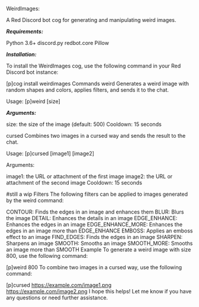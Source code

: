 WeirdImages:

A Red Discord bot cog for generating and manipulating weird images.

***Requirements:***

Python 3.6+
discord.py
redbot.core
Pillow

***Installation:***

To install the WeirdImages cog, use the following command in your Red Discord bot instance:


[p]cog install weirdimages
Commands
weird
Generates a weird image with random shapes and colors, applies filters, and sends it to the chat.

Usage: [p]weird [size]

***Arguments:***

size: the size of the image (default: 500)
Cooldown: 15 seconds

cursed
Combines two images in a cursed way and sends the result to the chat.

Usage: [p]cursed [image1] [image2]

Arguments:

image1: the URL or attachment of the first image
image2: the URL or attachment of the second image
Cooldown: 15 seconds



#still a wip
Filters
The following filters can be applied to images generated by the weird command:

CONTOUR: Finds the edges in an image and enhances them
BLUR: Blurs the image
DETAIL: Enhances the details in an image
EDGE_ENHANCE: Enhances the edges in an image
EDGE_ENHANCE_MORE: Enhances the edges in an image more than EDGE_ENHANCE
EMBOSS: Applies an emboss effect to an image
FIND_EDGES: Finds the edges in an image
SHARPEN: Sharpens an image
SMOOTH: Smooths an image
SMOOTH_MORE: Smooths an image more than SMOOTH
Example
To generate a weird image with size 800, use the following command:


[p]weird 800
To combine two images in a cursed way, use the following command:

[p]cursed https://example.com/image1.png https://example.com/image2.png
I hope this helps! Let me know if you have any questions or need further assistance.
